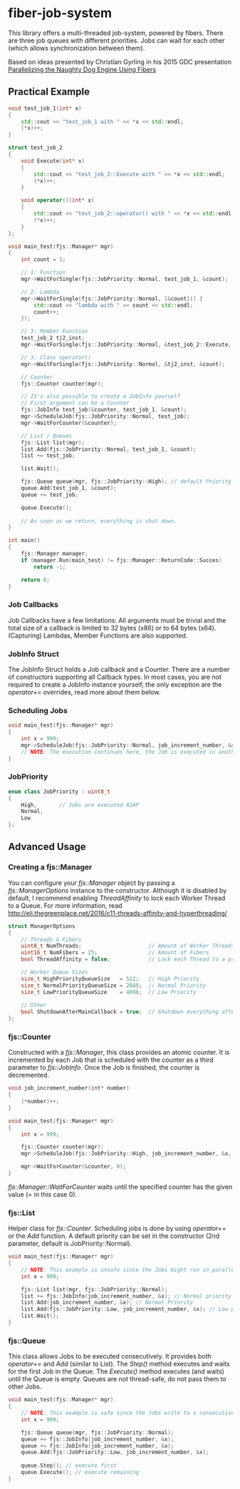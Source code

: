 # fiber-job-system
This library offers a multi-threaded job-system, powered by fibers. There are three job queues with different priorities. Jobs can wait for each other (which allows synchronization between them).

Based on ideas presented by Christian Gyrling in his 2015 GDC presentation [Parallelizing the Naughty Dog Engine Using Fibers](http://www.gdcvault.com/play/1022186/Parallelizing-the-Naughty-Dog-Engine)
## Practical Example
```c++
void test_job_1(int* x)
{
	std::cout << "test_job_1 with " << *x << std::endl;
	(*x)++;
}

struct test_job_2
{
	void Execute(int* x)
	{
		std::cout << "test_job_2::Execute with " << *x << std::endl;
		(*x)++;
	}

	void operator()(int* x)
	{
		std::cout << "test_job_2::operator() with " << *x << std::endl;
		(*x)++;
	}
};

void main_test(fjs::Manager* mgr)
{
	int count = 1;

	// 1: Function
	mgr->WaitForSingle(fjs::JobPriority::Normal, test_job_1, &count);

	// 2: Lambda
	mgr->WaitForSingle(fjs::JobPriority::Normal, [&count]() {
		std::cout << "lambda with " << count << std::endl;
		count++;
	});

	// 3: Member Function
	test_job_2 tj2_inst;
	mgr->WaitForSingle(fjs::JobPriority::Normal, &test_job_2::Execute, &tj2_inst, &count);

	// 3: Class operator()
	mgr->WaitForSingle(fjs::JobPriority::Normal, &tj2_inst, &count);

	// Counter
	fjs::Counter counter(mgr);

	// It's also possible to create a JobInfo yourself
	// First argument can be a Counter
	fjs::JobInfo test_job(&counter, test_job_1, &count);
	mgr->ScheduleJob(fjs::JobPriority::Normal, test_job);
	mgr->WaitForCounter(&counter);

	// List / Queues
	fjs::List list(mgr);
	list.Add(fjs::JobPriority::Normal, test_job_1, &count);
	list += test_job;

	list.Wait();

	fjs::Queue queue(mgr, fjs::JobPriority::High); // default Priority is high
	queue.Add(test_job_1, &count);
	queue += test_job;

	queue.Execute();
	
	// As soon as we return, everything is shut down.
}

int main()
{
	fjs::Manager manager;
	if (manager.Run(main_test) != fjs::Manager::ReturnCode::Succes)
		return -1;

	return 0;
}
```

### Job Callbacks
Job Callbacks have a few limitations: All arguments must be trivial and the total size of a callback is limited to 32 bytes (x86) or to 64 bytes (x64). (Capturing) Lambdas, Member Functions are also supported.

### JobInfo Struct
The JobInfo Struct holds a Job callback and a Counter. There are a number of constructors supporting all Callback types. In most cases, you are not required to create a JobInfo instance yourself, the only exception are the *operator+=* overrides, read more about them below.

### Scheduling Jobs
```c++
void main_test(fjs::Manager* mgr)
{
	int x = 999;
	mgr->ScheduleJob(fjs::JobPriority::Normal, job_increment_number, &x);
	// NOTE: The execution continues here, the Job is executed in another Thread.
}
```

### JobPriority
```c++
enum class JobPriority : uint8_t
{
	High,		// Jobs are executed ASAP
	Normal,
	Low
};
```

## Advanced Usage
### Creating a fjs::Manager
You can configure your *fjs::Manager* object by passing a *fjs::ManagerOptions* instance to the constructor. Although it is disabled by default, I recommend enabling *ThreadAffinity* to lock each Worker Thread to a Queue. For more information, read http://eli.thegreenplace.net/2016/c11-threads-affinity-and-hyperthreading/
```c++
struct ManagerOptions
{
	// Threads & Fibers
	uint8_t NumThreads;						// Amount of Worker Threads, default = amount of Cores
	uint16_t NumFibers = 25;				// Amount of Fibers
	bool ThreadAffinity = false;			// Lock each Thread to a processor core, requires NumThreads == amount of cores

	// Worker Queue Sizes
	size_t HighPriorityQueueSize   = 512;	// High Priority
	size_t NormalPriorityQueueSize = 2048;	// Normal Priority
	size_t LowPriorityQueueSize    = 4096;	// Low Priority
	
	// Other
	bool ShutdownAfterMainCallback = true;	// Shutdown everything after Main Callback returns?
};
```

### fjs::Counter
Constructed with a *fjs::Manager*, this class provides an atomic counter. It is incremented by each Job that is scheduled with the counter as a third parameter to *fjs::JobInfo*. Once the Job is finished, the counter is decremented.
```c++
void job_increment_number(int* number)
{
	(*number)++;
}

void main_test(fjs::Manager* mgr)
{
	int x = 999;

	fjs::Counter counter(mgr);
	mgr->ScheduleJob(fjs::JobPriority::High, job_increment_number, &x, &counter);

	mgr->WaitForCounter(&counter, 0);
}
```
*fjs::Manager::WaitForCounter* waits until the specified counter has the given value (= in this case 0).

### fjs::List
Helper class for *fjs::Counter*. Scheduling jobs is done by using *operator+=* or the *Add* function. A default priority can be set in the constructor (2nd parameter, default is JobPriority::Normal).
```c++
void main_test(fjs::Manager* mgr)
{
	// NOTE: This example is unsafe since the Jobs might run in parallel, each reading & writing to x.
	int x = 999;

	fjs::List list(mgr, fjs::JobPriority::Normal);
	list += fjs::JobInfo(job_increment_number, &x); // Normal priority
	list.Add(job_increment_number, &x); // Normal Priority
	list.Add(fjs::JobPriority::Low, job_increment_number, &x); // Low priority
	list.Wait();
}
```

### fjs::Queue
This class allows Jobs to be executed consecutively. It provides both *operator+=* and *Add* (similar to List). The *Step()* method executes and waits for the first Job in the Queue. The *Execute()* method executes (and waits) until the Queue is empty. Queues are not thread-safe, do not pass them to other Jobs.
```c++
void main_test(fjs::Manager* mgr)
{
	// NOTE: This example is safe since the Jobs write to x consecutively.
	int x = 999;

	fjs::Queue queue(mgr, fjs::JobPriority::Normal);
	queue += fjs::JobInfo(job_increment_number, &x);
	queue += fjs::JobInfo(job_increment_number, &x);
	queue.Add(fjs::JobPriority::Low, job_increment_number, &x);
	
	queue.Step(); // execute first
	queue.Execute(); // execute remaining
}
```
